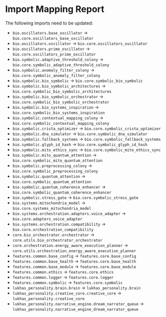 # Import Mapping Report

The following imports need to be updated:

- `bio.oscillators.base_oscillator` -> `bio.core.oscillators_base_oscillator`
- `bio.oscillators.oscillator` -> `bio.core.oscillators_oscillator`
- `bio.oscillators.prime_oscillator` -> `bio.core.oscillators_prime_oscillator`
- `bio.symbolic.adaptive_threshold_colony` -> `bio.core.symbolic_adaptive_threshold_colony`
- `bio.symbolic.anomaly_filter_colony` -> `bio.core.symbolic_anomaly_filter_colony`
- `bio.symbolic.bio_symbolic` -> `bio.core.symbolic_bio_symbolic`
- `bio.symbolic.bio_symbolic_architectures` -> `bio.core.symbolic_bio_symbolic_architectures`
- `bio.symbolic.bio_symbolic_orchestrator` -> `bio.core.symbolic_bio_symbolic_orchestrator`
- `bio.symbolic.bio_systems_inspiration` -> `bio.core.symbolic_bio_systems_inspiration`
- `bio.symbolic.contextual_mapping_colony` -> `bio.core.symbolic_contextual_mapping_colony`
- `bio.symbolic.crista_optimizer` -> `bio.core.symbolic_crista_optimizer`
- `bio.symbolic.dna_simulator` -> `bio.core.symbolic_dna_simulator`
- `bio.symbolic.fallback_systems` -> `bio.core.symbolic_fallback_systems`
- `bio.symbolic.glyph_id_hash` -> `bio.core.symbolic_glyph_id_hash`
- `bio.symbolic.mito_ethics_sync` -> `bio.core.symbolic_mito_ethics_sync`
- `bio.symbolic.mito_quantum_attention` -> `bio.core.symbolic_mito_quantum_attention`
- `bio.symbolic.preprocessing_colony` -> `bio.core.symbolic_preprocessing_colony`
- `bio.symbolic.quantum_attention` -> `bio.core.symbolic_quantum_attention`
- `bio.symbolic.quantum_coherence_enhancer` -> `bio.core.symbolic_quantum_coherence_enhancer`
- `bio.symbolic.stress_gate` -> `bio.core.symbolic_stress_gate`
- `bio.systems.mitochondria_model` -> `bio.core.systems_mitochondria_model`
- `bio.systems.orchestration.adapters.voice_adapter` -> `bio.core.adapters_voice_adapter`
- `bio.systems.orchestration.compatibility` -> `bio.core.orchestration_compatibility`
- `core.bio_orchestrator.orchestrator` -> `core.utils.bio_orchestrator_orchestrator`
- `core.orchestration.energy_aware_execution_planner` -> `core.utils.orchestration_energy_aware_execution_planner`
- `features.common.base_config` -> `features.core.base_config`
- `features.common.base_health` -> `features.core.base_health`
- `features.common.base_module` -> `features.core.base_module`
- `features.common.ethics` -> `features.core.ethics`
- `features.common.logger` -> `features.core.logger`
- `features.common.symbolic` -> `features.core.symbolic`
- `lukhas_personality.brain.brain` -> `lukhas_personality.brain`
- `lukhas_personality.creative_core.creative_core` -> `lukhas_personality.creative_core`
- `lukhas_personality.narrative_engine.dream_narrator_queue` -> `lukhas_personality.narrative_engine_dream_narrator_queue`
